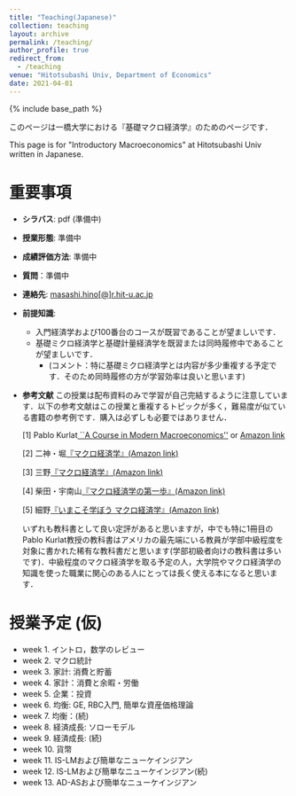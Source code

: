 ```yaml
---
title: "Teaching(Japanese)"
collection: teaching
layout: archive
permalink: /teaching/
author_profile: true
redirect_from:
  - /teaching
venue: "Hitotsubashi Univ, Department of Economics"
date: 2021-04-01
---
```






{% include base_path %}


このページは一橋大学における『基礎マクロ経済学』のためのページです．

This page is for "Introductory Macroeconomics" at Hitotsubashi Univ written in Japanese.

# 重要事項

* **シラバス**: pdf (準備中)
* **授業形態**: 準備中
* **成績評価方法**: 準備中
* **質問**：準備中
* **連絡先**: [masashi.hino[@]r.hit-u.ac.jp](mailto:masashi.hino@r.hit-u.ac.jp)  
* **前提知識**:  
   * 入門経済学および100番台のコースが既習であることが望ましいです．
   * 基礎ミクロ経済学と基礎計量経済学を既習または同時履修中であることが望ましいです．
      * (コメント：特に基礎ミクロ経済学とは内容が多少重複する予定です．そのため同時履修の方が学習効率は良いと思います)
* **参考文献** 
  この授業は配布資料のみで学習が自己完結するように注意しています．以下の参考文献はこの授業と重複するトピックが多く，難易度が似ている書籍の参考例です．購入は必ずしも必要ではありません．
    
  [1] Pablo Kurlat[ ``A Course in Modern Macroeconomics''](https://sites.google.com/view/pkurlat/a-course-in-modern-macroeconomics) or [Amazon link](https://www.amazon.co.jp/dp/1073566714/ref=cm_sw_em_r_mt_dp_26B68RXKPC3NBNN9XZNE)
  
  [2] 二神・堀[『マクロ経済学』(Amazon link)](https://www.amazon.co.jp/dp/4641165025/ref=cm_sw_em_r_mt_dp_T9VY6E6BRG30R1ZCZ0ES)
  
  [3] 三野[『マクロ経済学』(Amazon link)](https://www.amazon.co.jp/dp/4563062529/ref=cm_sw_em_r_mt_dp_6HZN0RA0ZJJFH6KZZD1D)
  
  [4] 柴田・宇南山[『マクロ経済学の第一歩』(Amazon link)](https://www.amazon.co.jp/dp/4641150060/ref=cm_sw_em_r_mt_dp_TN5S83HPXCM6HQGNN4A7)
  
  [5] 細野[『いまこそ学ぼう マクロ経済学』(Amazon link)](https://www.amazon.co.jp/dp/4535558027/ref=cm_sw_em_r_mt_dp_HN31E7C5EXGV43D6E78P)
  
  いずれも教科書として良い定評があると思いますが，中でも特に1冊目のPablo Kurlat教授の教科書はアメリカの最先端にいる教員が学部中級程度を対象に書かれた稀有な教科書だと思います(学部初級者向けの教科書は多いです)．中級程度のマクロ経済学を取る予定の人，大学院やマクロ経済学の知識を使った職業に関心のある人にとっては長く使える本になると思います．
  
# 授業予定 (仮)  

* week 1. イントロ，数学のレビュー   
* week 2. マクロ統計
* week 3. 家計: 消費と貯蓄
* week 4. 家計：消費と余暇・労働
* week 5. 企業：投資
* week 6. 均衡: GE, RBC入門, 簡単な資産価格理論
* week 7. 均衡：(続)
* week 8. 経済成長: ソローモデル
* week 9. 経済成長: (続) 
* week 10. 貨幣 
* week 11. IS-LMおよび簡単なニューケインジアン
* week 12. IS-LMおよび簡単なニューケインジアン(続)
* week 13. AD-ASおよび簡単なニューケインジアン
 


